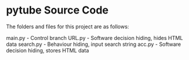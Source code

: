 # pytube Source Code

The folders and files for this project are as follows:

main.py - Control branch
URL.py - Software decision hiding, hides HTML data
search.py - Behaviour hiding, input search string
acc.py - Software decision hiding, stores HTML data
